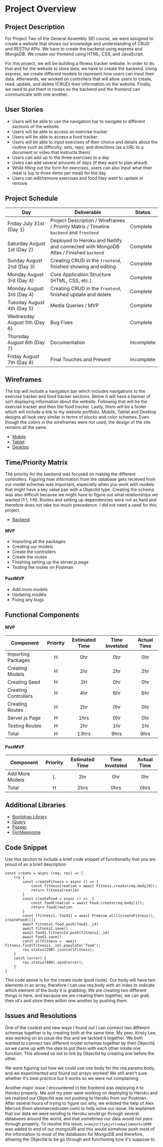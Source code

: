 # Project Overview

## Project Description

For Project Two of the General Assembly SEI course, we were assigned to create a website that shows our knowledge and understanding of CRUD and RESTful APIs. We have to create the backend using express and MongoDB. We create our frontend using HTML, CSS, and JavaScript. 

For this project, we will be building a fitness tracker website. In order to do that and for the website to store data, we have to create the backend. Using express, we create different models to represent how users can input their data. Afterwards, we worked on controllers that will allow users to create, read, update, and delete (CRUD) their information on the website. Finally, we need to put them in routes so the backend and the frontend can communicate with one another. 

## User Stories

- Users will be able to use the navigation bar to navigate to different sections of the website
- Users will be able to access an exercise tracker
- Users will be able to access a food tracker 
- Users will be able to input exercises of their choice and details about the routine such as difficulty, sets, reps, and directions (as a URL to a document or video that instructs them)
- Users can add up to the three exercises to a day
- Users can add several amounts of days (if they want to plan ahead)
- While filling out the form for exercises, users can also input what their meal is (up to three items per meal) for the day
- Users can edit/remove exercises and food they want to update or remove

## Project Schedule

|  Day | Deliverable | Status
|---|---| ---|
|Friday July 31st (Day 1)| Project Description / Wireframes / Priority Matrix / Timeline `backend` and `frontend`| Complete
|Saturday August 1st (Day 2)| Deployed to Heroku and Netlify and connected with MongoDB Atlas / Finished `backend` | Complete
|Sunday August 2nd (Day 3)| Creating CRUD in the `frontend`, finished showing and editing | Complete
|Monday August 3rd (Day 4)| Core Application Structure (HTML, CSS, etc.)| Complete
|Monday August 3rd (Day 4)| Creating CRUD in the `frontend`, finished update and delete | Complete
|Tuesday August 4th (Day 5)| Media Queries / MVP | Complete
|Wednesday August 5th (Day 6)| Bug Fixes | Complete
|Thursday August 6th (Day 7)| Documentation | Incomplete
|Friday August 7th (Day 8)| Final Touches and Present | Incomplete

## Wireframes

The top will include a navigation bar which includes navigations to the exercise tracker and food tracker sections. Below it will have a banner of sort displaying information about the website. Following that will be the exercise tracker and then the food tracker. Lastly, there will be a footer which will include a link to my website portfolio. Mobile, Tablet and Desktop designs all look very similar in terms of blocks and color schemes. Even though the colors in the wireframes were not used, the design of the site remains all the same. 

- [Mobile](https://res.cloudinary.com/dpggcudix/image/upload/v1596158534/Screen_Shot_2020-07-30_at_9.21.11_PM_eh4ib2.png)
- [Tablet](https://res.cloudinary.com/dpggcudix/image/upload/v1596158534/Screen_Shot_2020-07-30_at_9.21.21_PM_ki4eij.png)
- [Desktop](https://res.cloudinary.com/dpggcudix/image/upload/v1596158534/Screen_Shot_2020-07-30_at_9.21.30_PM_ks8yw3.png)

## Time/Priority Matrix 

The priority for the backend was focused on making the different controllers. Figuring how information from the database gets recieved from our model schemas was important, especially when you work with models that might have a key value pair with a ObjectId type. Creating the schema was also difficult because we might have to figure out what relationships we wanted (1:1, 1:N). Routes and setting up dependencies were not as hard and therefore does not take too much precedence. I did not need a seed for this project.

- [Backend](https://res.cloudinary.com/dpggcudix/image/upload/v1596160886/Screen_Shot_2020-07-30_at_10.00.45_PM_jp3fag.png)

#### MVP 

- Importing all the packages
- Creating our models
- Create the controllers
- Create the routes
- Finishing setting up the server.js page
- Testing the routes on Postman

#### PostMVP 

- Add more models
- Updating models
- Fixing any bugs

## Functional Components

#### MVP
| Component | Priority | Estimated Time | Time Invetsted | Actual Time |
| --- | :---: |  :---: | :---: | :---: |
| Importing Packages | H | 0hr | 0hr | 0hr|
| Creating Models | H | 2hr | 2hr | 2hr|
| Creating Seed | H | 2H | 0hr | 0hr|
| Creating Controllers | H | 4hr| 6hr | 6hr |
| Creating Routes | H | 2hr | 0hr | 0hr|
| Server.js Page | H | 1hrs| 0hr | 0hr |
| Testing Routes | H | 2hr | 1hr | 1hr|
| Total | H | 13hrs| 9hrs | 9hrs |

#### PostMVP
| Component | Priority | Estimated Time | Time Invetsted | Actual Time |
| --- | :---: |  :---: | :---: | :---: |
| Add More Models | L | 2hr | 0hr | 0hr|
| Total | H | 2hrs| 0hrs | 0hrs |

## Additional Libraries

- [Bootstrap Library](https://getbootstrap.com/) 
- [jQuery](https://jquery.com/)
- [Popper](https://www.npmjs.com/package/popper)
- [FontAwesome](https://fontawesome.com/)

## Code Snippet

Use this section to include a brief code snippet of functionality that you are proud of an a brief description  

```
const create = async (req, res) => {
    try {
        const createFitness = async () => {
            const fitnessCreation = await Fitness.create(req.body[0]);
            return fitnessCreation
        } 
        const createFood = async () =>  {
            const foodCreation = await Food.create(req.body[1]);
            return foodCreation
        }
        const [fitness1, food1] = await Promise.all([createFitness(), createFood()])
        await fitness1.food.push(food1._id)
        await fitness1.save()
        await food1.fitnessId.push(fitness1._id)
        await food1.save()
        const allFitness =  await Fitness.find(fitness1._id).populate('food');
        res.status(200).json(allFitness);
    }
    catch (error) {
        res.status(400).send(error);
    }
}

```

This code above is for the create route (post route). Our body will have two elements in an array, therefore I can use req.body with an index to indicate which element of the body it is grabbing. We are creating two different things in here, and because we are creating them together, we can grab their id's and store them within one another by pushing them. 

## Issues and Resolutions

One of the coolest and new ways I found out I can connect two different schemas together is by creating both at the same time. My peer, Kristy Lee, was working on an issue like this and we tackled it together. We both wanted to connect two different model schemas together by their ObjectId, so we came up with the idea to put them with each other inside one function. This allowed us not to link by ObjectId by creating one before the other. 

We were figuring out how we could use one body for the req.params.body, and we experimented and found out arrays worked! We still aren't sure whether it's best practice but it works so we were not complaining.

Another major issue I encountered in the frontend was deploying it to Heroku properly. Me and my peer were working on deploying to Heroku and we realized our ObjectId was not pushing to Heroku from our Postman. After several hours of trying to figure out why, we enlisted the help of Alex Merced (from alexmercedcoder.com) to help solve our issue. He explained that our data we were sending to Heroku would go through several databases around the world, and that sometimes our data would not pass through properly. To resolve this issue, `w=majority&j=true&wtimeout=1000` was added to end of our mongoURI and this would somehow push most of the information to most of the databases for MongoDB and therefore, allowing the ObjectId to be go through and functioning how it's suppose to. 
